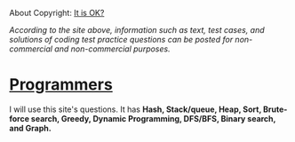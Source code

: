 About Copyright: [It is OK?](https://programmers.zendesk.com/hc/ko/articles/360034546572-%ED%94%84%EB%A1%9C%EA%B7%B8%EB%9E%98%EB%A8%B8%EC%8A%A4%EC%9D%98-%EC%95%8C%EA%B3%A0%EB%A6%AC%EC%A6%98-%EB%AC%B8%EC%A0%9C-%ED%92%80%EC%9D%B4%EB%A5%BC-%EA%B0%9C%EC%9D%B8-%EB%B8%94%EB%A1%9C%EA%B7%B8-GitHub-%EA%B8%B0%ED%83%80-%EC%82%AC%EC%9D%B4%ED%8A%B8%EC%97%90-%EC%98%AC%EB%A0%A4%EB%8F%84-%EB%90%98%EB%82%98%EC%9A%94-)

_According to the site above, information such as text, test cases, and solutions of coding test practice questions can be posted for non-commercial and non-commercial purposes._


# [Programmers](https://programmers.co.kr/learn/challenges)
I will use this site's questions.
It has **Hash, Stack/queue,  Heap, Sort, Brute-force search, Greedy, Dynamic Programming, DFS/BFS, Binary search, and Graph.**
